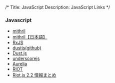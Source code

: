 /*
Title: JavaScript
Description: JavaScript Links
*/

### Javascript

* [mithril](http://lhorie.github.io/mithril/index.html)
* [mithril【日本語】](http://mithril-ja.js.org)
* [RxJS](https://github.com/Reactive-Extensions/RxJS)
* [dustjs(github)](https://github.com/linkedin/dustjs)
* [Dust.js](http://www.dustjs.com/)
* [underscorejs](http://underscorejs.org/)
* [Aurelia](http://aurelia.io)
* [RIOT](http://riotjs.com)
* [Riot.js 2.2 情報まとめ](http://qiita.com/cognitom/items/54ae38c9a50dbbe28367)
